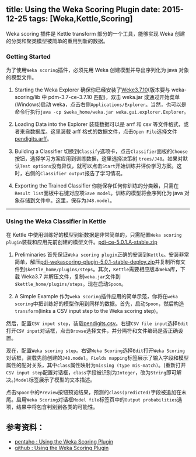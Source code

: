 title: Using the Weka Scoring Plugin
date: 2015-12-25
tags: [Weka,Kettle,Scoring]
---
Weka scoring 插件是 Kettle transform 部分的一个工具，能够实现 Weka 创建的分类和聚类模型被简单的重用到新的数据。

<!--more-->
### Getting Started
为了使用`Weka scoring`插件，必须先用 Weka 创建模型并导出序列化为 java 对象的模型文件。

1. Starting the Weka Explorer
确保你已经安装了[Weke3.7.10](http://ncu.dl.sourceforge.net/project/weka/weka-3-7/3.7.13/weka-3-7-13.zip)(版本要与 weka-scoring/lib 中 pdm-3.7-ce-3.7.10 匹配)，双击 weka.jar 或通过开始菜单(Windows)启动 weka，点击右侧`Applications/Explorer`。当然，也可以是命令行执行`java -cp $weka_home/weka.jar weka.gui.explorer.Explorer`。

2. Loading Data into the Explorer
装载数据可以是 arrf 和 csv 等文件格式，或者来自数据库。这里装载 arff 格式的数据文件，点击`Open File`选择文件[pendigits.arff](https://github.com/pentaho/pdi-weka-scoring-plugin/tree/master/docs/data)。

3. Building a Classifier
切换到`Classify`选项卡，点击`Classifier`面板的`Choose`按钮，选择学习方案应用到训练数据，这里选择决策树 `trees/J48`。如果对默认`Test options`没有异议，就可以点击`Start`开始训练并评价学习方案。这时，右侧的`Classifier output`报告了学习情况。

4. Exporting the Trained Classifier
你能保存任何你训练的分类器，只需在`Result list`面板中右键对应项`Save model`。训练的模型将会序列化为 java 对象存储到文件中。这里，保存为`J48.model`。

---
### Using the Weka Classifier in Kettle
在 Kettle 中使用训练好的模型到新数据是非常简单的，只需配置`Weka scoring plugin`装载和应用先前创建的模型文件。[pdi-ce-5.0.1.A-stable.zip](http://nchc.dl.sourceforge.net/project/pentaho/Data%20Integration/5.0.1-stable/pdi-ce-5.0.1.A-stable.zip)

1. Preliminaries
首先保证`Weka scoring plugin`正确的安装到`Kettle`。安装非常简单，解压[pdi-wekascoring-plugin-5.0.1-stable-deploy.zip](http://ncu.dl.sourceforge.net/project/pentaho/Data%20Integration/5.0.1-stable/pdi-wekascoring-plugin-5.0.1-stable-deploy.zip)并复制所有文件到`$kettle_home/plugins/steps`。其次，`Kettle`需要相应版本`Weka`库，下载 Weka3.7 并解压文件，复制`weka.jar`文件到`$kettle_home/plugins/steps`。现在启动`Spoon`。

2. A Simple Example
作为`weka scoring`插件应用的简单示范，你将在`weka scoring`中把训练好的模型作用到同样的数据。首先，启动`Spoon`，然后构造`transform`(links a CSV input step to the Weka scoring step)。

然后，配置`CSV input step`，装载[pendigits.csv](https://github.com/pentaho/pdi-weka-scoring-plugin/tree/master/docs/data)。右键`CSV file input`选择`Edit`打开`CSV input`对话框，点击`Browse`选择文件，并分隔符和文件编码是否正确设置。

现在，配置`Weka scoring step`。右键`Weka Scoring`选择`Edit`打开`Weka Scoring`对话框，装载先前创建的`J48.model`。`Fields mapping`标签展示了输入字段和模型属性的配对关系，其中`class`属性映射为`missing (type mis-match)`。(重新打开`CSV input step`配置对话框，`class`字段被识别为`Integer`，改为`String`即可解决。)`Model`标签展示了模型的文本描述。

点击`Spoon`中的`Preview`按钮预览结果，预测的`class(predicted)`字段被追加在末尾。启用`Weka Scoring`对话框`Model file`标签页中的`Output probabilities`选项，结果中将包含判别到各类的可能性。

## 参考资料：
- [pentaho : Using the Weka Scoring Plugin](http://wiki.pentaho.com/display/DATAMINING/Using+the+Weka+Scoring+Plugin)
- [github : Using the Weka Scoring Plugin](https://github.com/pentaho/pdi-weka-scoring-plugin/blob/master/docs/WekaScoring.pdf)